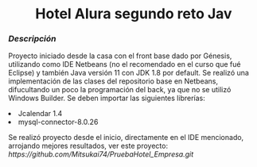 <h1 align="center"> Hotel Alura segundo reto Jav</h1>
<h3><em>Descripción</em></h3>
<p>Proyecto iniciado desde la casa con el front base dado por Génesis, utilizando como IDE Netbeans (no el recomendado en el curso que fué Eclipse) y también Java versión 11 con JDK 1.8 por default.
Se realizó una implementación de las clases del repositorio base en Netbeans, difucultando un poco la programación del back, ya que no se utilizó Windows Builder.
Se deben importar las siguientes librerías:
  <li>Jcalendar 1.4</li>
  <li>mysql-connector-8.0.26</li>
</p>  
<p>Se realizó proyecto desde el inicio, directamente en el IDE mencionado, arrojando mejores resultados, ver este proyecto: <em>https://github.com/Mitsukai74/PruebaHotel_Empresa.git</em></p>


